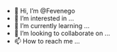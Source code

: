 - 👋 Hi, I’m @Fevenego
- 👀 I’m interested in ...
- 🌱 I’m currently learning ...
- 💞️ I’m looking to collaborate on ...
- 📫 How to reach me ...

<!---
Fevenego/Fevenego is a ✨ special ✨ repository because its `README.md` (this file) appears on your GitHub profile.
You can click the Preview link to take a look at your changes.
--->
